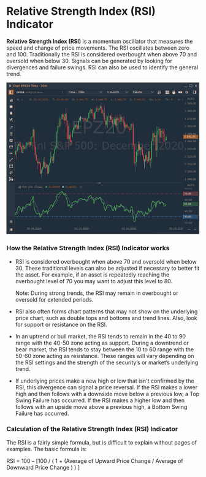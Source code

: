 # Relative Strength Index \(RSI\) Indicator

**Relative Strength Index \(RSI\)** is a momentum oscillator that measures the speed and change of price movements. The RSI oscillates between zero and 100. Traditionally the RSI is considered overbought when above 70 and oversold when below 30. Signals can be generated by looking for divergences and failure swings. RSI can also be used to identify the general trend.

![](../../../../.gitbook/assets/image%20%2860%29.png)

### How the Relative Strength Index \(RSI\) Indicator works

* RSI is considered overbought when above 70 and oversold when below 30. These traditional levels can also be adjusted if necessary to better fit the asset. For example, if an asset is repeatedly reaching the overbought level of 70 you may want to adjust this level to 80.

  Note: During strong trends, the RSI may remain in overbought or oversold for extended periods.

* RSI also often forms chart patterns that may not show on the underlying price chart, such as double tops and bottoms and trend lines. Also, look for support or resistance on the RSI.
* In an uptrend or bull market, the RSI tends to remain in the 40 to 90 range with the 40-50 zone acting as support. During a downtrend or bear market, the RSI tends to stay between the 10 to 60 range with the 50-60 zone acting as resistance. These ranges will vary depending on the RSI settings and the strength of the security’s or market’s underlying trend.
* If underlying prices make a new high or low that isn't confirmed by the RSI, this divergence can signal a price reversal. If the RSI makes a lower high and then follows with a downside move below a previous low, a Top Swing Failure has occurred. If the RSI makes a higher low and then follows with an upside move above a previous high, a Bottom Swing Failure has occurred.

### Calculation of the Relative Strength Index \(RSI\) Indicator

The RSI is a fairly simple formula, but is difficult to explain without pages of examples. The basic formula is:

RSI = 100 – \[100 / \( 1 + \(Average of Upward Price Change / Average of Downward Price Change \) \) \]


